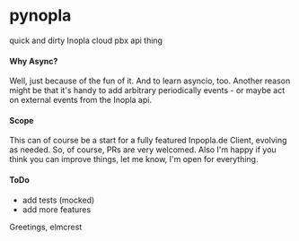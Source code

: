 # pynopla
quick and dirty Inopla cloud pbx api thing

#### Why Async?
Well, just because of the fun of it. And to learn asyncio, too.
Another reason might be that it's handy to add arbitrary periodically events - or maybe act on external events from the Inopla api.

#### Scope
This can of course be a start for a fully featured Inpopla.de Client, evolving as needed. So, of course, PRs are very welcomed.
Also I'm happy if you think you can improve things, let me know, I'm open for everything.

#### ToDo
- add tests (mocked)
- add more features

Greetings,
elmcrest
